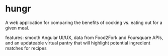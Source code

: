 # hungr
A web application for comparing the benefits of cooking vs. eating out for a given meal.

features: smooth Angular UI/UX, data from Food2Fork and Foursquare APIs, and an updateable virtual pantry that will highlight potential ingredient matches for recipes
